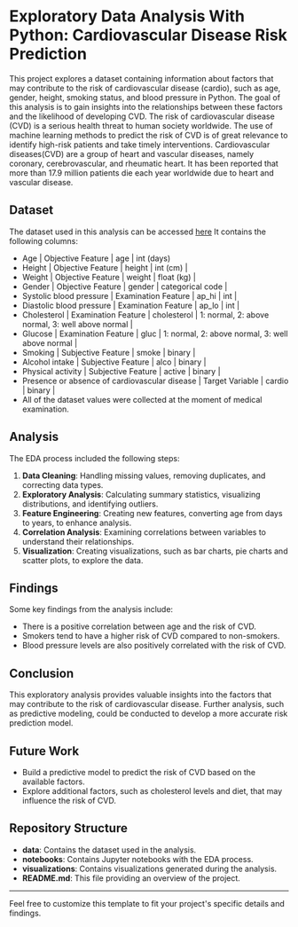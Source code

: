 # Exploratory Data Analysis With Python: Cardiovascular Disease Risk Prediction

This project explores a dataset containing information about factors that may contribute to the risk of cardiovascular disease (cardio), such as age, gender, height, smoking status, and blood pressure in Python. The goal of this analysis is to gain insights into the relationships between these factors and the likelihood of developing CVD.
The risk of cardiovascular disease (CVD) is a serious health threat to human society worldwide. The use of machine learning methods to predict the risk of CVD is of great relevance to identify high-risk patients and take timely interventions. Cardiovascular diseases(CVD) are a group of heart and vascular diseases, namely coronary, cerebrovascular, and rheumatic heart. It has been reported that more than 17.9 million patients die each year worldwide due to heart and vascular disease.

## Dataset

The dataset used in this analysis  can be accessed [here](https://www.kaggle.com/datasets/sulianova/cardiovascular-disease-dataset)
It contains the following columns:
- Age | Objective Feature | age | int (days)
- Height | Objective Feature | height | int (cm) |
- Weight | Objective Feature | weight | float (kg) |
- Gender | Objective Feature | gender | categorical code |
- Systolic blood pressure | Examination Feature | ap_hi | int |
- Diastolic blood pressure | Examination Feature | ap_lo | int |
- Cholesterol | Examination Feature | cholesterol | 1: normal, 2: above normal, 3: well above normal |
- Glucose | Examination Feature | gluc | 1: normal, 2: above normal, 3: well above normal |
- Smoking | Subjective Feature | smoke | binary |
- Alcohol intake | Subjective Feature | alco | binary |
- Physical activity | Subjective Feature | active | binary |
- Presence or absence of cardiovascular disease | Target Variable | cardio | binary |
- All of the dataset values were collected at the moment of medical examination.
## Analysis

The EDA process included the following steps:

1. **Data Cleaning**: Handling missing values, removing duplicates, and correcting data types.
2. **Exploratory Analysis**: Calculating summary statistics, visualizing distributions, and identifying outliers.
3. **Feature Engineering**: Creating new features, converting age from days to years, to enhance analysis.
4. **Correlation Analysis**: Examining correlations between variables to understand their relationships.
5. **Visualization**: Creating visualizations, such as bar charts, pie charts and scatter plots, to explore the data.

## Findings

Some key findings from the analysis include:

- There is a positive correlation between age and the risk of CVD.
- Smokers tend to have a higher risk of CVD compared to non-smokers.
- Blood pressure levels are also positively correlated with the risk of CVD.

## Conclusion

This exploratory analysis provides valuable insights into the factors that may contribute to the risk of cardiovascular disease. Further analysis, such as predictive modeling, could be conducted to develop a more accurate risk prediction model.

## Future Work

- Build a predictive model to predict the risk of CVD based on the available factors.
- Explore additional factors, such as cholesterol levels and diet, that may influence the risk of CVD.

## Repository Structure

- **data**: Contains the dataset used in the analysis.
- **notebooks**: Contains Jupyter notebooks with the EDA process.
- **visualizations**: Contains visualizations generated during the analysis.
- **README.md**: This file providing an overview of the project.

---

Feel free to customize this template to fit your project's specific details and findings.
